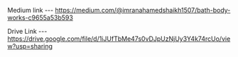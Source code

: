 


Medium link --- 
  https://medium.com/@imranahamedshaikh1507/bath-body-works-c9655a53b593

Drive Link ---
  https://drive.google.com/file/d/1iJUfTbMe47s0vDJpUzNjUy3Y4k74rcUo/view?usp=sharing 
